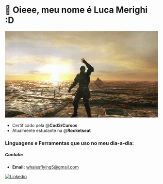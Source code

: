# 👋 Oieee, meu nome é <strong>Luca Merighi</strong> :D

<img src="./waving.gif">

- Certificado pela @**Cod3rCursos**
- Atualmente estudante na @**Rocketseat**

### Linguagens e Ferramentas que uso no meu dia-a-dia:

##### Contato: 
  - **Email:** whalesflying5@gmail.com

[![Linkedin](https://img.shields.io/badge/-LinkedIn-0D0D0D?style=flat&labelColor=0D0D0D&logo=Linkedin&Color=white)](https://www.linkedin.com/in/luca-merighi-917021212/)
